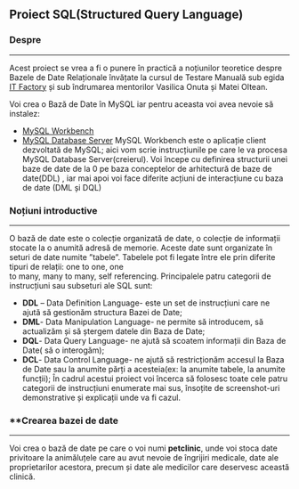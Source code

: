 ##  Proiect SQL(Structured Query Language)


### **Despre**
*****************************************************

 Acest proiect se vrea a fi  o punere în practică a noțiunilor teoretice despre Bazele de Date Relaționale  învățate la cursul de Testare Manuală sub egida [ IT Factory]( https://www.itfactory.ro/) și sub îndrumarea mentorilor Vasilica Onuta și Matei Oltean.  
 
 Voi crea o Bază de Date în MySQL iar pentru aceasta voi avea nevoie să instalez:
- [MySQL Workbench](https://dev.mysql.com/downloads/workbench/)
- [MySQL Database Server](https://download.cnet.com/MySQL-Database-Server/3000-10254_4-10585640.html)
MySQL Workbench este o aplicație client dezvoltată de MySQL; aici  vom scrie instrucțiunile pe care le va procesa MySQL Database Server(creierul). 
Voi începe cu definirea structurii unei baze de date de la 0 pe baza conceptelor de arhitectură de baze de date(DDL) , iar mai apoi voi face diferite acțiuni de interacțiune cu baza de date (DML și DQL)

### **Noțiuni introductive**
********************************************************

O bază de date este o colecție organizată de date, o colecție de informații stocate la
o anumită adresă de memorie. Aceste date sunt organizate în seturi de date numite 
”tabele”. Tabelele pot fi legate între ele prin diferite tipuri de relații: one to one, one     
to many, many to many, self referencing.
Principalele patru categorii de instrucțiuni sau subseturi ale SQL sunt:
-	**DDL** – Data Definition Language- este un set de instrucțiuni care ne ajută să gestionăm structura  Bazei de Date;
-	**DML**- Data Manipulation Language- ne permite să introducem, să actualizăm și să ștergem datele din Baza de Date;
-	**DQL**- Data Query Language- ne ajută să scoatem informații din Baza de Date( să o interogăm);
-	**DCL**- Data Control Language- ne ajută să restricționăm accesul la Baza de Date sau la anumite părți a acesteia(ex: la anumite tabele, la anumite funcții);
În cadrul acestui proiect voi încerca să folosesc toate cele patru categorii de instrucțiuni enumerate mai sus, însoțite de screenshot-uri demonstrative și explicații unde va fi cazul.

### **Crearea bazei de date
********************************************************


Voi crea o bază de date pe care  o voi numi **petclinic**, unde voi stoca date privitoare la animăluțele care au avut nevoie de îngrijiri medicale, date ale proprietarilor acestora, precum și date ale medicilor care deservesc această clinică.
